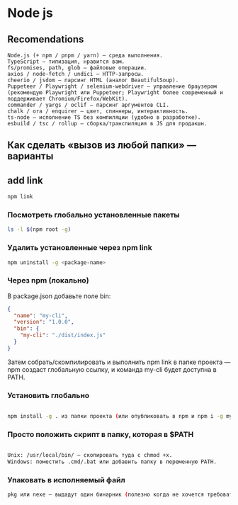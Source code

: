 # Node js

## Recomendations

```
Node.js (+ npm / pnpm / yarn) — среда выполнения.
TypeScript — типизация, нравится вам.
fs/promises, path, glob — файловые операции.
axios / node-fetch / undici — HTTP-запросы.
cheerio / jsdom — парсинг HTML (аналог BeautifulSoup).
Puppeteer / Playwright / selenium-webdriver — управление браузером (рекомендую Playwright или Puppeteer; Playwright более современный и поддерживает Chromium/Firefox/WebKit).
commander / yargs / oclif — парсинг аргументов CLI.
chalk / ora / enquirer — цвет, спиннеры, интерактивность.
ts-node — исполнение TS без компиляции (удобно в разработке).
esbuild / tsc / rollup — сборка/транспиляция в JS для продакшн.
```

## Как сделать «вызов из любой папки» — варианты

## add link

```bash
npm link
```

### Посмотреть глобально установленные пакеты

```bash
ls -l $(npm root -g)

```

### Удалить установленные через npm link

```bash
npm uninstall -g <package-name>
```

### Через npm (локально)

В package.json добавьте поле bin:

```json
{
  "name": "my-cli",
  "version": "1.0.0",
  "bin": {
    "my-cli": "./dist/index.js"
  }
}
```

Затем собрать/скомпилировать и выполнить npm link в папке проекта — npm создаст глобальную ссылку,
и команда my-cli будет доступна в PATH.

### Установить глобально

```bash

npm install -g . из папки проекта (или опубликовать в npm и npm i -g my-cli).
```

### Просто положить скрипт в папку, которая в $PATH

```bash

Unix: /usr/local/bin/ — скопировать туда с chmod +x.
Windows: поместить .cmd/.bat или добавить папку в переменную PATH.
```

### Упаковать в исполняемый файл

```bash
pkg или nexe — выдадут один бинарник (полезно когда не хочется требовать Node на хосте).
```
